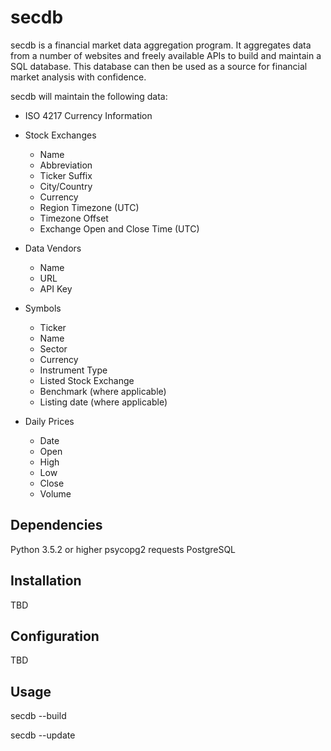 # secdb

secdb is a financial market data aggregation program. It aggregates data from a number of websites and freely available APIs to build and maintain a SQL database. This 
database can then be used as a source for financial market analysis with confidence.

secdb will maintain the following data:

* ISO 4217 Currency Information
* Stock Exchanges
	* Name
	* Abbreviation
	* Ticker Suffix
	* City/Country
	* Currency
	* Region Timezone (UTC)
	* Timezone Offset
	* Exchange Open and Close Time (UTC)

* Data Vendors
	* Name
	* URL
	* API Key

* Symbols
	* Ticker
	* Name
	* Sector
	* Currency
	* Instrument Type
	* Listed Stock Exchange
	* Benchmark (where applicable)
	* Listing date (where applicable)

* Daily Prices
	* Date
	* Open
	* High
	* Low
	* Close
	* Volume

## Dependencies

Python 3.5.2 or higher
psycopg2
requests
PostgreSQL

## Installation

TBD

## Configuration

TBD

## Usage

secdb --build

secdb --update
